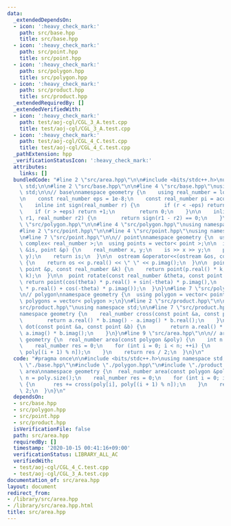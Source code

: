 ```yaml
---
data:
  _extendedDependsOn:
  - icon: ':heavy_check_mark:'
    path: src/base.hpp
    title: src/base.hpp
  - icon: ':heavy_check_mark:'
    path: src/point.hpp
    title: src/point.hpp
  - icon: ':heavy_check_mark:'
    path: src/polygon.hpp
    title: src/polygon.hpp
  - icon: ':heavy_check_mark:'
    path: src/product.hpp
    title: src/product.hpp
  _extendedRequiredBy: []
  _extendedVerifiedWith:
  - icon: ':heavy_check_mark:'
    path: test/aoj-cgl/CGL_3_A.test.cpp
    title: test/aoj-cgl/CGL_3_A.test.cpp
  - icon: ':heavy_check_mark:'
    path: test/aoj-cgl/CGL_4_C.test.cpp
    title: test/aoj-cgl/CGL_4_C.test.cpp
  _pathExtension: hpp
  _verificationStatusIcon: ':heavy_check_mark:'
  attributes:
    links: []
  bundledCode: "#line 2 \"src/area.hpp\"\n\n#include <bits/stdc++.h>\nusing namespace\
    \ std;\n\n#line 2 \"src/base.hpp\"\n\n#line 4 \"src/base.hpp\"\nusing namespace\
    \ std;\n\n// base\nnamespace geometry {\n    using real_number = long double;\n\
    \n    const real_number eps = 1e-8;\n    const real_number pi = acos(-1);\n\n\
    \    inline int sign(real_number r) {\n        if (r < -eps) return -1;\n    \
    \    if (r > +eps) return +1;\n        return 0;\n    }\n\n    inline bool is_equal(real_number\
    \ r1, real_number r2) {\n        return sign(r1 - r2) == 0;\n    }\n}\n#line 2\
    \ \"src/polygon.hpp\"\n\n#line 4 \"src/polygon.hpp\"\nusing namespace std;\n\n\
    #line 2 \"src/point.hpp\"\n\n#line 4 \"src/point.hpp\"\nusing namespace std;\n\
    \n#line 7 \"src/point.hpp\"\n\n// point\nnamespace geometry {\n  using point =\
    \ complex< real_number >;\n  using points = vector< point >;\n\n  istream &operator>>(istream\
    \ &is, point &p) {\n    real_number x, y;\n    is >> x >> y;\n    p = point(x,\
    \ y);\n    return is;\n  }\n\n  ostream &operator<<(ostream &os, const point &p)\
    \ {\n    return os << p.real() << \" \" << p.imag();\n  }\n\n  point operator*(const\
    \ point &p, const real_number &k) {\n    return point(p.real() * k, p.imag() *\
    \ k);\n  }\n\n  point rotate(const real_number &theta, const point &p) {\n   \
    \ return point(cos(theta) * p.real() + sin(-theta) * p.imag(),\n        sin(theta)\
    \ * p.real() + cos(-theta) * p.imag());\n  }\n}\n#line 7 \"src/polygon.hpp\"\n\
    \n// polygon\nnamespace geometry {\n  using polygon = vector< point >;\n  using\
    \ polygons = vector< polygon >;\n}\n#line 2 \"src/product.hpp\"\n\n#line 4 \"\
    src/product.hpp\"\nusing namespace std;\n\n#line 7 \"src/product.hpp\"\n\n// product\n\
    namespace geometry {\n    real_number cross(const point &a, const point &b) {\n\
    \        return a.real() * b.imag() - a.imag() * b.real();\n    }\n\n    real_number\
    \ dot(const point &a, const point &b) {\n        return a.real() * b.real() +\
    \ a.imag() * b.imag();\n    }\n}\n#line 9 \"src/area.hpp\"\n\n// area\nnamespace\
    \ geometry {\n  real_number area(const polygon &poly) {\n    int n = poly.size();\n\
    \    real_number res = 0;\n    for (int i = 0; i < n; ++i) {\n      res += cross(poly[i],\
    \ poly[(i + 1) % n]);\n    }\n    return res / 2;\n  }\n}\n"
  code: "#pragma once\n\n#include <bits/stdc++.h>\nusing namespace std;\n\n#include\
    \ \"./base.hpp\"\n#include \"./polygon.hpp\"\n#include \"./product.hpp\"\n\n//\
    \ area\nnamespace geometry {\n  real_number area(const polygon &poly) {\n    int\
    \ n = poly.size();\n    real_number res = 0;\n    for (int i = 0; i < n; ++i)\
    \ {\n      res += cross(poly[i], poly[(i + 1) % n]);\n    }\n    return res /\
    \ 2;\n  }\n}\n"
  dependsOn:
  - src/base.hpp
  - src/polygon.hpp
  - src/point.hpp
  - src/product.hpp
  isVerificationFile: false
  path: src/area.hpp
  requiredBy: []
  timestamp: '2020-10-15 00:41:16+09:00'
  verificationStatus: LIBRARY_ALL_AC
  verifiedWith:
  - test/aoj-cgl/CGL_4_C.test.cpp
  - test/aoj-cgl/CGL_3_A.test.cpp
documentation_of: src/area.hpp
layout: document
redirect_from:
- /library/src/area.hpp
- /library/src/area.hpp.html
title: src/area.hpp
---
```

